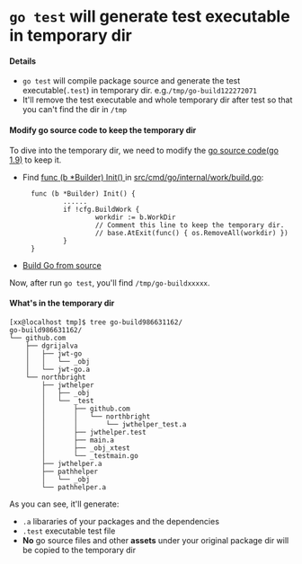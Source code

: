 # `go test` will generate test executable in temporary dir

#### Details
* `go test` will compile package source and generate the test executable(`.test`) in temporary dir. e.g.`/tmp/go-build122272071`
* It'll remove the test executable and whole temporary dir after test so that you can't find the dir in `/tmp`

#### Modify go source code to keep the temporary dir
To dive into the temporary dir, we need to modify the [go source code(go 1.9)](https://github.com/golang/go/blob/dev.boringcrypto.go1.9/src/cmd/go/internal/work/build.go#L708) to keep it.

* Find [func (b *Builder) Init() ](https://github.com/golang/go/blob/dev.boringcrypto.go1.9/src/cmd/go/internal/work/build.go#L708) in [src/cmd/go/internal/work/build.go](https://github.com/golang/go/blob/dev.boringcrypto.go1.9/src/cmd/go/internal/work/build.go#L708):
        
        func (b *Builder) Init() {
                ......
                if !cfg.BuildWork {
                        workdir := b.WorkDir
                        // Comment this line to keep the temporary dir.
                        // base.AtExit(func() { os.RemoveAll(workdir) })
                }
        }
* [Build Go from source](https://github.com/northbright/Notes/blob/master/Golang/Install/install-latest-go-release-from-source-on-centos7.md)

Now, after run `go test`, you'll find `/tmp/go-buildxxxxx`.

#### What's in the temporary dir
```
[xx@localhost tmp]$ tree go-build986631162/
go-build986631162/
└── github.com
    ├── dgrijalva
    │   ├── jwt-go
    │   │   └── _obj
    │   └── jwt-go.a
    └── northbright
        ├── jwthelper
        │   ├── _obj
        │   └── _test
        │       ├── github.com
        │       │   └── northbright
        │       │       └── jwthelper_test.a
        │       ├── jwthelper.test
        │       ├── main.a
        │       ├── _obj_xtest
        │       └── _testmain.go
        ├── jwthelper.a
        ├── pathhelper
        │   └── _obj
        └── pathhelper.a
```

As you can see, it'll generate:
* `.a` libararies of your packages and the dependencies
* `.test` executable test file
* **No** go source files and other **assets** under your original package dir will be copied to the temporary dir

